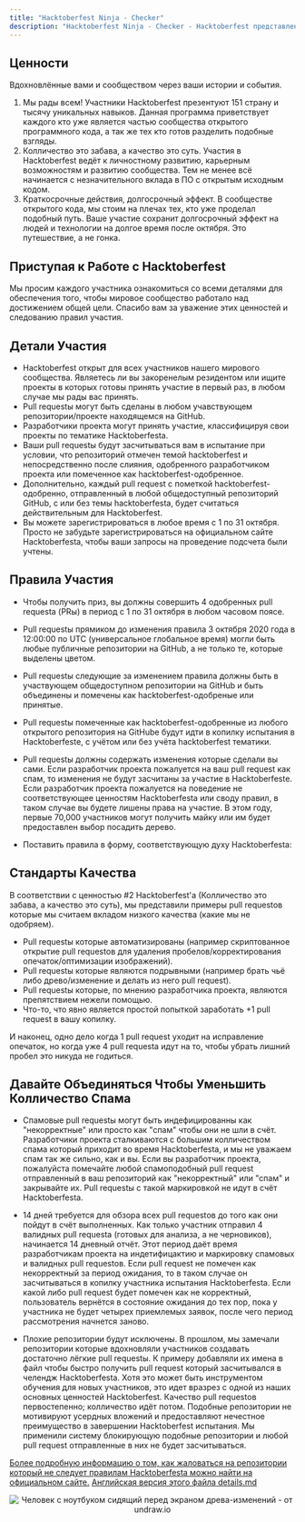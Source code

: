 ```yaml
---
title: "Hacktoberfest Ninja - Checker"
description: "Hacktoberfest Ninja - Checker - Hacktoberfest представлен DigitalOcean"
---
```


## Ценности

Вдохновлённые вами и сообществом через ваши истории и события. 

  1. Мы рады всем! Участники Hacktoberfest презентуют 151 страну и тысячу уникальных навыков. Данная программа приветствует каждого кто уже является частью сообщества открытого программного кода, а так же тех кто готов разделить подобные взгляды. 
  2. Колличество это забава, а качество это суть. Участия в Hacktoberfest ведёт к личностному развитию, карьерным возможностям и развитию сообщества. Тем не менее всё начинается с незначительного вклада в ПО с открытым исходным кодом.
  3. Краткосрочные действия, долгосрочный эффект. В сообществе открытого кода, мы стоим на плечах тех, кто уже проделал подобный путь. Ваше участие сохранит долгосрочный эффект на людей и технологии на долгое время после октября. Это путешествие, а не гонка.

## Приступая к Работе с Hacktoberfest

Мы просим каждого участника ознакомиться со всеми деталями для обеспечения того, чтобы мировое сообщество работало над достижением общей цели. Спасибо вам за уважение этих ценностей и следованию правил участия.

## Детали Участия

- Hacktoberfest открыт для всех участников нашего мирового сообщества. Являетесь ли вы закоренелым резидентом или ищите проекты в которых готовы принять участие в первый раз, в любом случае мы рады вас принять. 
- Pull requestы могут быть сделаны в любом учавствующем репозитории/проекте находящемся на GitHub.
- Разработчики проекта могут принять участие, классифицируя свои проекты по тематике Hacktoberfestа.
- Ваши pull requestы будут засчитываться вам в испытание при условии, что репозиторий отмечен темой hacktoberfest и непосредственно после слияния, одобренного разработчиком проекта или помеченное как hacktoberfest-одобренное.
- Дополнительно, каждый pull request с пометкой hacktoberfest-одобренно, отправленный в любой общедоступный репозиторий GitHub, с или без темы hacktoberfestа, будет считаться действительным для Hacktoberfest.
- Вы можете зарегистрироваться в любое время с 1 по 31 октября. Просто не забудьте зарегистрироваться на официальном сайте Hacktoberfestа, чтобы ваши запросы на проведение подсчета были учтены.

## Правила Участия

- Чтобы получить приз, вы должны совершить 4 одобренных pull requestа (PRы) в период с 1 по 31 октября в любом часовом поясе.

- Pull requestы прямиком до изменения правила 3 октября 2020 года в 12:00:00 по UTC (универсальное глобальное время) могли быть любые публичные репозитории на GitHub, а не только те, которые выделены цветом.

- Pull requestы следующие за изменением правила должны быть в участвующем общедоступном репозитории на GitHub и быть объединены и помечены как hacktoberfest-одобреные или принятые.

- Pull requestы помеченные как hacktoberfest-одобренные из любого открытого репозитория на GitHubе будут идти в копилку испытания в Hacktoberfestе, с учётом или без учёта hacktoberfest тематики.

- Pull requestы должны содержать изменения которые сделали вы сами. Если разработчик проекта пожалуется на ваш pull request как спам, то изменения не будут засчитаны за участие в Hacktoberfestе. Если разработчик проекта пожалуется на поведение не соответствующее ценностям Hacktoberfestа или своду правил, в таком случае вы будете лишены права на участие. В этом году, первые 70,000 участников могут получить майку или им будет предоставлен выбор посадить дерево.

- Поставить правила в форму, соответствующую духу Hacktoberfestа:

## Стандарты Качества

В соответствии с ценностью #2 Hacktoberfest'а (Колличество это забава, а качество это суть), мы представили примеры pull requestов которые мы считаем вкладом низкого качества (какие мы не одобряем).

- Pull requestы которые автоматизированы (например скриптованное открытие pull requestов для удаления пробелов/корректирования опечаток/оптимизации изображений).
- Pull requestы которые являются подрывными (например брать чьё либо древо/изменение и делать из него pull request).
- Pull requestы которые, по мнению разработчика проекта, являются препятствием нежели помощью.
- Что-то, что явно является простой попыткой заработать +1 pull request в вашу копилку.

И наконец, одно дело когда 1 pull request уходит на исправление опечаток, но когда уже 4 pull requestа идут на то, чтобы убрать лишний пробел это никуда не годиться.

## Давайте Объединяться Чтобы Уменьшить Колличество Спама

- Спамовые pull requestы могут быть индефицированны как "некорректные" или просто как "спам" чтобы они не шли в счёт. Разработчики проекта сталкиваются с большим колличеством спама который приходит во время Hacktoberfestа, и мы не уважаем спам так же сильно, как и вы. Если вы разработчик проекта, пожалуйста помечайте любой спамоподобный pull request отправленный в ваш репозиторий как "некорректный" или "спам" и закрывайте их. Pull requestы с такой маркировкой не идут в счёт Hacktoberfestа.

- 14 дней требуется для обзора всех pull requestов до того как они пойдут в счёт выполненных. Как только участник отправил 4 валидных pull requestа (готовых для анализа, а не черновиков), начинается 14 дневный отчёт. Этот период даёт время разработчикам проекта на индетифицактию и маркировку спамовых и валидных pull requestов. Если pull request не помечен как некорректный за период ожидания, то в таком случае он засчитываться в копилку участника испытания Hacktoberfestа. Если какой либо pull request будет помечен как не корректный, пользователь вернётся в состояние ожидания до тех пор, пока у участника не будет четырех приемлемых заявок, после чего период рассмотрения начнется заново.

- Плохие репозитории будут исключены. В прошлом, мы замечали репозитории которые вдохновляли участников создавать достаточно лёгкие pull requestы. К примеру добавляли их имена в файл чтобы быстро получить pull request который засчитывался в челендж Hacktoberfestа. Хотя это может быть инструментом обучения для новых участников, это идет вразрез с одной из наших основных ценностей Hacktoberfest. Качество pull requestов первостепенно; колличество идёт потом. Подобные репозитории не мотивируют усердных вложений и предоставляют нечестное преимущество в завершении Hacktoberfest испытания. Мы применили систему блокирующую подобные репозитории и любой pull request отправленные в них не будет засчитываться.

[Более подробную информацию о том, как жаловаться на репозитории который не следует правилам Hacktoberfestа можно найти на официальном сайте.](https://hacktoberfest.digitalocean.com/details#spam)
[Английская версия этого файла details.md](https://github.com/lukeocodes/hacktoberfest-checker/blob/main/content/en/details.md)

<center>
  <img class="Splash-Image" alt="Человек с ноутбуком сидящий перед экраном древа-изменений - от undraw.io" />
</center>

